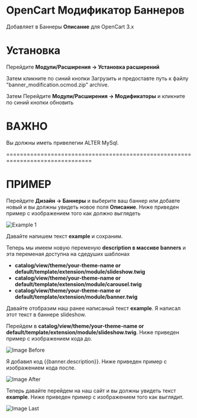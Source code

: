 # OpenCart Модификатор Баннеров
Добавляет в Баннеры **Описание** для OpenCart 3.x

# Установка

Перейдите **Модули/Расширения -> Установка расширений**

Затем кликните по синий кнопки Загрузить и предоставте путь к файлу "banner_modification.ocmod.zip" archive.

Затем Перейдите **Модули/Расширения -> Модификаторы** и кликните по синий кнопки обновить

# ВАЖНО

Вы должны иметь привелегии ALTER MySql.

===============================================================================

# ПРИМЕР

Перейдите **Дизайн -> Баннеры** и выберите ваш баннер или добавте новый и вы должны увидеть новое поля **Описание**. Ниже приведен пример с изображением того как должно выглядеть

![Example 1](https://github.com/azikooo777/opencart-banners-modification/blob/master/images/example-1.png)

Давайте напишем текст **example** и сохраним.

Теперь мы имеем новую переменую **description в массиве banners**
и эта переменая доступна на сдедуших шаблонах
  * **catalog/view/theme/your-theme-name or default/template/extension/module/slideshow.twig**
  * **catalog/view/theme/your-theme-name or default/template/extension/module/carousel.twig**
  * **catalog/view/theme/your-theme-name or default/template/extension/module/banner.twig**
  
Давайте отобразим наш ранее написаный текст **example**. Я написал этот текст в баннере slideshow.

Перейдем в **catalog/view/theme/your-theme-name or default/template/extension/module/slideshow.twig**. Ниже приведен пример с изображением кода до.

![Image Before](https://github.com/azikooo777/opencart-banners-modification/blob/master/images/example-2.png)

Я добавил код {{banner.description}}. Ниже приведен пример с изображением кода после.

![Image After](https://github.com/azikooo777/opencart-banners-modification/blob/master/images/example-3.png)

Теперь давайте перейдем на наш сайт и вы должны увидеть текст **example**. Ниже приведен пример с изображением того как выглядит.

![Image Last](https://github.com/azikooo777/opencart-banners-modification/blob/master/images/example-4.png)
